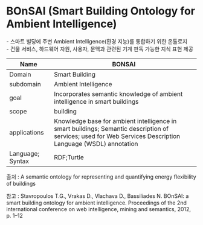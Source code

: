 # BOnSAI (Smart Building Ontology for Ambient Intelligence)

&#45; 스마트 빌딩에 주변 Ambient Intelligence(환경 지능)를 통합하기 위한 온톨로지 <br/>
&#45;  건물 서비스, 하드웨어 자원, 사용자, 문맥과 관련된 기계 판독 가능한 지식 표현 제공

| Name             | BONSAI               |
| ---------------- | -------------------- |
| Domain           | Smart Building       |
| subdomain        | Ambient Intelligence | 
| goal             | Incorporates semantic knowledge of ambient intelligence in smart buildings                     |
| scope            | building                     |
| applications     | Knowledge base for ambient intelligence in smart buildings; Semantic description of services; used for Web Services Description Language (WSDL) annotation                     |
| Language; Syntax | RDF;Turtle                     |

출처 :  A semantic ontology for representing and quantifying energy flexibility of buildings

참고 : Stavropoulos T.G., Vrakas D., Vlachava D., Bassiliades N. BOnSAI: a smart building ontology for ambient intelligence. Proceedings of the 2nd international conference on web intelligence, mining and semantics, 2012, p. 1–12

